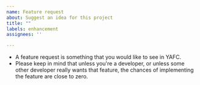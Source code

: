 ```yaml
---
name: Feature request
about: Suggest an idea for this project
title: ""
labels: enhancement
assignees: ''

---
```


- A feature request is something that you would like to see in YAFC. 
- Please keep in mind that unless you're a developer, or unless some other developer really wants that feature, the chances of implementing the feature are close to zero.
